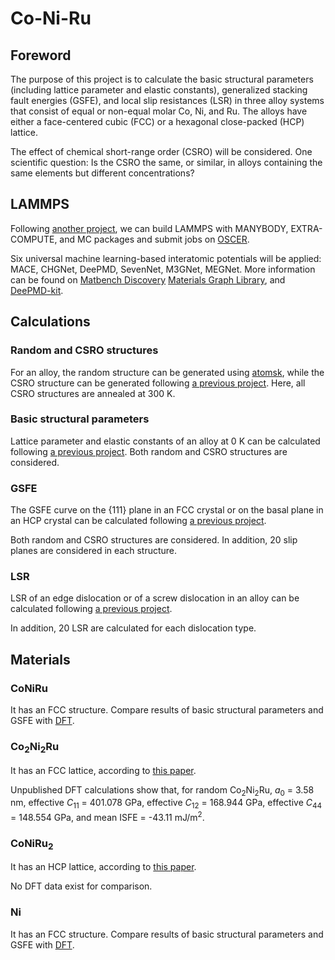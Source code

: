 # Co-Ni-Ru

## Foreword

The purpose of this project is to calculate the basic structural parameters (including lattice parameter and elastic constants), generalized stacking fault energies (GSFE), and local slip resistances (LSR) in three alloy systems that consist of equal or non-equal molar Co, Ni, and Ru. The alloys have either a face-centered cubic (FCC) or a hexagonal close-packed (HCP) lattice.

The effect of chemical short-range order (CSRO) will be considered. One scientific question: Is the CSRO the same, or similar, in alloys containing the same elements but different concentrations?

## LAMMPS

Following [another project](https://github.com/shuozhixu/Modelling_2024), we can build LAMMPS with MANYBODY, EXTRA-COMPUTE, and MC packages and submit jobs on [OSCER](http://www.ou.edu/oscer.html).

Six universal machine learning-based interatomic potentials will be applied: MACE, CHGNet, DeePMD, SevenNet, M3GNet, MEGNet. More information can be found on [Matbench Discovery](https://matbench-discovery.materialsproject.org) [Materials Graph Library](https://matbench-discovery.materialsproject.org), and [DeePMD-kit](https://github.com/deepmodeling/deepmd-kit).

## Calculations

### Random and CSRO structures

For an alloy, the random structure can be generated using [atomsk](https://atomsk.univ-lille.fr), while the CSRO structure can be generated following [a previous project](https://github.com/shuozhixu/CMS-EAM_2025). Here, all CSRO structures are annealed at 300 K.

### Basic structural parameters

Lattice parameter and elastic constants of an alloy at 0 K can be calculated following [a previous project](https://github.com/shuozhixu/Modelling_2024). Both random and CSRO structures are considered.

### GSFE

The GSFE curve on the {111} plane in an FCC crystal or on the basal plane in an HCP crystal can be calculated following [a previous project](https://github.com/shuozhixu/Modelling_2024).

Both random and CSRO structures are considered. In addition, 20 slip planes are considered in each structure.

### LSR

LSR of an edge dislocation or of a screw dislocation in an alloy can be calculated following [a previous project](https://github.com/shuozhixu/Metals_2025).

In addition, 20 LSR are calculated for each dislocation type.

## Materials

### CoNiRu

It has an FCC structure. Compare results of basic structural parameters and GSFE with [DFT](http://dx.doi.org/10.1088/1361-651X/ab3b62).

### Co<sub>2</sub>Ni<sub>2</sub>Ru

It has an FCC lattice, according to [this paper](https://doi.org/10.1016/j.actamat.2020.05.003).

Unpublished DFT calculations show that, for random Co<sub>2</sub>Ni<sub>2</sub>Ru, _a_<sub>0</sub> = 3.58 nm, effective _C_<sub>11</sub> = 401.078 GPa, effective _C_<sub>12</sub> = 168.944 GPa, effective _C_<sub>44</sub> = 148.554 GPa, and mean ISFE = -43.11 mJ/m<sup>2</sup>.

### CoNiRu<sub>2</sub>

It has an HCP lattice, according to [this paper](https://doi.org/10.1016/j.actamat.2020.05.003).

No DFT data exist for comparison.

### Ni

It has an FCC structure. Compare results of basic structural parameters and GSFE with [DFT](http://dx.doi.org/10.1063/1.5115282).